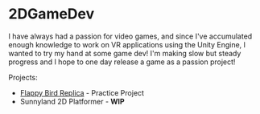 # 2DGameDev
I have always had a passion for video games, and since I've accumulated enough knowledge to work on VR applications using the Unity Engine, I wanted to try my hand at some game dev! I'm making slow but steady progress and I hope to one day release a game as a passion project!

Projects:
- [Flappy Bird Replica](https://sites.google.com/view/a-chen711/projects-publications/game-development-projects/flappy-bird-remake?authuser=0) - Practice Project
- Sunnyland 2D Platformer - **WIP**
